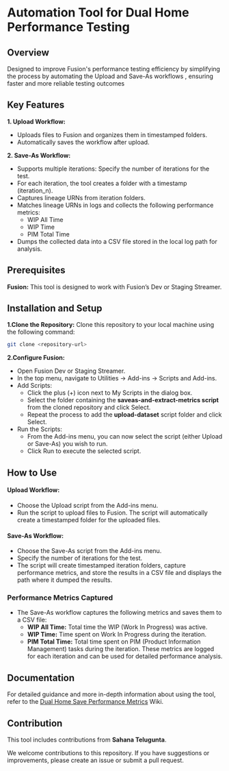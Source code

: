 # Automation Tool for Dual Home Performance Testing

## Overview
Designed to improve Fusion's performance testing efficiency by simplifying  the process by automating the Upload and Save-As workflows , ensuring faster and more reliable testing outcomes

## Key Features
**1. Upload Workflow:**
* Uploads files to Fusion and organizes them in timestamped folders.
* Automatically saves the workflow after upload.

**2. Save-As Workflow:**
* Supports multiple iterations: Specify the number of iterations for the test.
* For each iteration, the tool creates a folder with a timestamp (iteration_n).
* Captures lineage URNs from iteration folders.
* Matches lineage URNs in logs and collects the following performance metrics:
    - WIP All Time
    - WIP Time
    - PIM Total Time
* Dumps the collected data into a CSV file stored in the local log path for analysis.

## Prerequisites
**Fusion:** This tool is designed to work with Fusion’s Dev or Staging Streamer.

## Installation and Setup
**1.Clone the Repository:**
Clone this repository to your local machine using the following command:
```bash
git clone <repository-url>
```
**2.Configure Fusion:**
* Open Fusion Dev or Staging Streamer.
* In the top menu, navigate to Utilities → Add-ins → Scripts and Add-ins.
* Add Scripts:
    - Click the plus (+) icon next to My Scripts in the dialog box.
    - Select the folder containing the **saveas-and-extract-metrics script** from the cloned repository and click Select.
    - Repeat the process to add the **upload-dataset** script folder and click Select.
* Run the Scripts:
    - From the Add-ins menu, you can now select the script (either Upload or Save-As) you wish to run.
    - Click Run to execute the selected script.


## How to Use
#### Upload Workflow:

* Choose the Upload script from the Add-ins menu.
* Run the script to upload files to Fusion. The script will automatically create a timestamped folder for the uploaded files.

#### Save-As Workflow:

* Choose the Save-As script from the Add-ins menu.
* Specify the number of iterations for the test.
* The script will create timestamped iteration folders, capture performance metrics, and store the results in a CSV file and displays the path where it dumped the results.

### Performance Metrics Captured
* The Save-As workflow captures the following metrics and saves them to a CSV file:
    - **WIP All Time:** Total time the WIP (Work In Progress) was active.
    - **WIP Time:** Time spent on Work In Progress during the iteration.
    - **PIM Total Time:** Total time spent on PIM (Product Information Management) tasks during the iteration.
    These metrics are logged for each iteration and can be used for detailed performance analysis.

## Documentation
For detailed guidance and more in-depth information about using the tool, refer to the [Dual Home Save Performance Metrics](https://wiki.autodesk.com/display/MFG/Dual+Home+Save+performance+metrics) Wiki.

## Contribution
This tool includes contributions from **Sahana Telugunta**.

We welcome contributions to this repository. If you have suggestions or improvements, please create an issue or submit a pull request.
